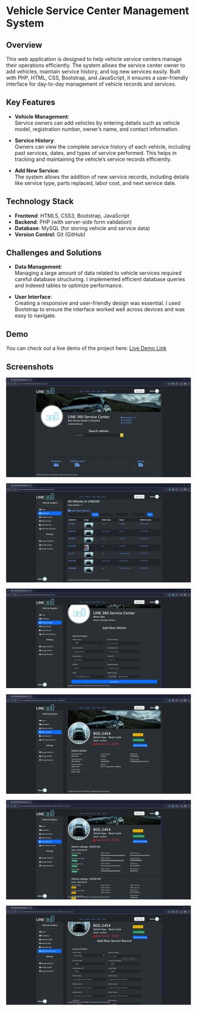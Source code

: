 # Vehicle Service Center Management System

## Overview
This web application is designed to help vehicle service centers manage their operations efficiently. The system allows the service center owner to add vehicles, maintain service history, and log new services easily. Built with PHP, HTML, CSS, Bootstrap, and JavaScript, it ensures a user-friendly interface for day-to-day management of vehicle records and services.

## Key Features

- **Vehicle Management**:  
  Service owners can add vehicles by entering details such as vehicle model, registration number, owner’s name, and contact information.

- **Service History**:  
  Owners can view the complete service history of each vehicle, including past services, dates, and types of service performed. This helps in tracking and maintaining the vehicle’s service records efficiently.

- **Add New Service**:  
  The system allows the addition of new service records, including details like service type, parts replaced, labor cost, and next service date.

## Technology Stack

- **Frontend**: HTML5, CSS3, Bootstrap, JavaScript
- **Backend**: PHP (with server-side form validation)
- **Database**: MySQL (for storing vehicle and service data)
- **Version Control**: Git (GitHub)



## Challenges and Solutions

- **Data Management**:  
  Managing a large amount of data related to vehicle services required careful database structuring. I implemented efficient database queries and indexed tables to optimize performance.
  
- **User Interface**:  
  Creating a responsive and user-friendly design was essential. I used Bootstrap to ensure the interface worked well across devices and was easy to navigate.

## Demo

You can check out a live demo of the project here: [Live Demo Link](https://test.techlabsoftwaresolution.com/)




## Screenshots

![Home](https://github.com/Dushan-456/Vehicle-Service-Center-Management-System/blob/main/Sample%20Images/Screenshot%202024-09-16%20225413.png)

![All Vehicles](https://github.com/Dushan-456/Vehicle-Service-Center-Management-System/blob/main/Sample%20Images/Screenshot%202024-09-16%20225425.png)

![Home](https://github.com/Dushan-456/Vehicle-Service-Center-Management-System/blob/main/Sample%20Images/Screenshot%202024-09-16%20225443.png)

![Home](https://github.com/Dushan-456/Vehicle-Service-Center-Management-System/blob/main/Sample%20Images/Screenshot%202024-09-16%20225455.png)

![Home](https://github.com/Dushan-456/Vehicle-Service-Center-Management-System/blob/main/Sample%20Images/Screenshot%202024-09-16%20225505.png)

![Home](https://github.com/Dushan-456/Vehicle-Service-Center-Management-System/blob/main/Sample%20Images/Screenshot%202024-09-16%20225515.png)


